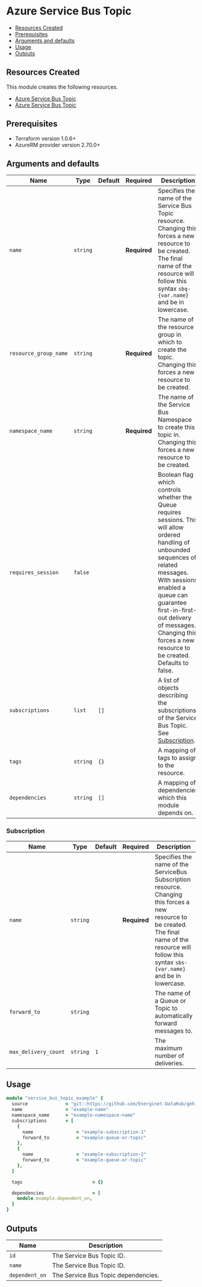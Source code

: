 # Azure Service Bus Topic

- [Resources Created](#resources-created)
- [Prerequisites](#prerequisites)
- [Arguments and defaults](#arguments-and-defaults)
- [Usage](#usage)
- [Outputs](#outputs)

## Resources Created

This module creates the following resources.

- [Azure Service Bus Topic](https://registry.terraform.io/providers/hashicorp/azurerm/latest/docs/resources/service_bus_topic)
- [Azure Service Bus Topic](https://registry.terraform.io/providers/hashicorp/azurerm/latest/docs/resources/service_bus_subscription)

## Prerequisites

- Terraform version 1.0.6+
- AzureRM provider version 2.70.0+

## Arguments and defaults

| Name | Type | Default | Required | Description |
|-|-|-|-|-|
| `name` | `string` | | **Required** | Specifies the name of the Service Bus Topic resource. Changing this forces a new resource to be created. The final name of the resource will follow this syntax `sbq-{var.name}` and be in lowercase. |
| `resource_group_name` | `string` | | **Required** | The name of the resource group in which to create the topic. Changing this forces a new resource to be created. |
| `namespace_name` | `string` | | **Required** | The name of the Service Bus Namespace to create this topic in. Changing this forces a new resource to be created. |
| `requires_session` | `false` | | | Boolean flag which controls whether the Queue requires sessions. This will allow ordered handling of unbounded sequences of related messages. With sessions enabled a queue can guarantee first-in-first-out delivery of messages. Changing this forces a new resource to be created. Defaults to false. |
| `subscriptions` | `list` | `[]` | | A list of objects describing the subscriptions of the Service Bus Topic. See [Subscription](#subscription). |
| `tags` | `string` | `{}` | | A mapping of tags to assign to the resource. |
| `dependencies` | `string` | `[]` | | A mapping of dependencies which this module depends on. |

### Subscription

| Name | Type | Default | Required | Description |
|-|-|-|-|-|
| `name` | `string` | | **Required** | Specifies the name of the ServiceBus Subscription resource. Changing this forces a new resource to be created. The final name of the resource will follow this syntax `sbs-{var.name}` and be in lowercase. |
| `forward_to` | `string` | | | The name of a Queue or Topic to automatically forward messages to. |
| `max_delivery_count` | `string` | `1` | | The maximum number of deliveries. |

## Usage

```ruby
module "service_bus_topic_example" { 
  source              = "git::https://github.com/Energinet-DataHub/geh-terraform-modules.git//azure/service_bus-topic?ref=3.1.0"
  name                = "example-name"
  namespace_name      = "example-namespace-name"
  subscriptions       = [
    {
      name                = "example-subscription-1"
      forward_to          = "example-queue-or-topic"
    },
    {
      name                = "example-subscription-2"
      forward_to          = "example-queue-or-topic"
    },
  ]

  tags                          = {}

  dependencies                  = [
    module.example.dependent_on,
  ]
}
```

## Outputs

| Name | Description |
|-|-|
| `id` | The Service Bus Topic ID. |
| `name` | The Service Bus Topic ID. |
| `dependent_on` | The Service Bus Topic dependencies. |
